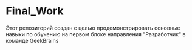 # Final_Work
Этот репозиторий создан с целью продемонстрировать основные навыки по обучению на первом блоке направления "Разработчик" в команде GeekBrains
